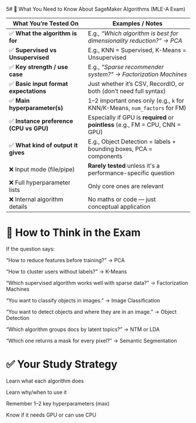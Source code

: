 5# 📘 What You Need to Know About SageMaker Algorithms (MLE-A Exam)

| **What You’re Tested On**              | **Examples / Notes**                                                           |
| -------------------------------------- | ------------------------------------------------------------------------------ |
| ✅ **What the algorithm is for**        | E.g., *“Which algorithm is best for dimensionality reduction?” → PCA*          |
| ✅ **Supervised vs Unsupervised**       | E.g., KNN = Supervised, K-Means = Unsupervised                                 |
| ✅ **Key strength / use case**          | E.g., *“Sparse recommender system?” → Factorization Machines*                  |
| ✅ **Basic input format expectations**  | Just whether it’s CSV, RecordIO, or both (don’t need full syntax)              |
| ✅ **Main hyperparameter(s)**           | 1–2 important ones only (e.g., `k` for KNN/K-Means, `num_factors` for FM)      |
| ✅ **Instance preference (CPU vs GPU)** | Especially if GPU is **required** or **pointless** (e.g., FM = CPU, CNN = GPU) |
| ✅ **What kind of output it gives**     | E.g., Object Detection = labels + bounding boxes, PCA = components             |
| ❌ Input mode (file/pipe)               | **Rarely tested** unless it's a performance-specific question                  |
| ❌ Full hyperparameter lists            | Only core ones are relevant                                                    |
| ❌ Internal algorithm details           | No maths or code — just conceptual application                                 |


# 🧠 How to Think in the Exam
If the question says:

“How to reduce features before training?” → PCA

“How to cluster users without labels?” → K-Means

“Which supervised algorithm works well with sparse data?” → Factorization Machines

“You want to classify objects in images.” → Image Classification

“You want to detect objects and where they are in an image.” → Object Detection

“Which algorithm groups docs by latent topics?” → NTM or LDA

“Which one returns a mask for every pixel?” → Semantic Segmentation

# ✅ Your Study Strategy
Learn what each algorithm does

Learn why/when to use it

Remember 1–2 key hyperparameters (max)

Know if it needs GPU or can use CPU
